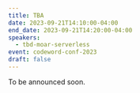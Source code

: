 ```yaml
---
title: TBA
date: 2023-09-21T14:10:00-04:00
end_date: 2023-09-21T14:20:00-04:00
speakers:
  - tbd-moar-serverless
event: codeword-conf-2023
draft: false
---
```


To be announced soon.
